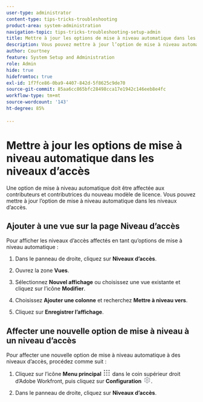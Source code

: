 ```yaml
---
user-type: administrator
content-type: tips-tricks-troubleshooting
product-area: system-administration
navigation-topic: tips-tricks-troubleshooting-setup-admin
title: Mettre à jour les options de mise à niveau automatique dans les niveaux d’accès
description: Vous pouvez mettre à jour l’option de mise à niveau automatique dans les niveaux d’accès.
author: Courtney
feature: System Setup and Administration
role: Admin
hide: true
hidefromtoc: true
exl-id: 1f7fce86-0ba9-4407-842d-5f8625c9de70
source-git-commit: 85aa6cc865bfc28498cca17e1942c146eeb8e4fc
workflow-type: tm+mt
source-wordcount: '143'
ht-degree: 85%

---
```


# Mettre à jour les options de mise à niveau automatique dans les niveaux d’accès

Une option de mise à niveau automatique doit être affectée aux contributeurs et contributrices du nouveau modèle de licence. Vous pouvez mettre à jour l’option de mise à niveau automatique dans les niveaux d’accès.

## Ajouter à une vue sur la page Niveau d’accès

Pour afficher les niveaux d’accès affectés en tant qu’options de mise à niveau automatique :
<!--
1. Click the **Main Menu** icon ![Main menu icon](assets/main-menu-icon.png) in the upper-right corner of Adobe Workfront, then click **Setup** ![Gear icon](assets/gear-icon-settings.png.png). -->

1. Dans le panneau de droite, cliquez sur **Niveaux d’accès**.

1. Ouvrez la zone **Vues**.

1. Sélectionnez **Nouvel affichage** ou choisissez une vue existante et cliquez sur l’icône **Modifier**.

1. Choisissez **Ajouter une colonne** et recherchez **Mettre à niveau vers**.

1. Cliquez sur **Enregistrer l’affichage**.

## Affecter une nouvelle option de mise à niveau à un niveau d’accès

Pour affecter une nouvelle option de mise à niveau automatique à des niveaux d’accès, procédez comme suit :

1. Cliquez sur l’icône **Menu principal** ![Icône du menu principal](assets/main-menu-icon.png) dans le coin supérieur droit d’Adobe Workfront, puis cliquez sur **Configuration** ![Icône des paramètres d’engrenage](assets/gear-icon-settings.png).

1. Dans le panneau de droite, cliquez sur **Niveaux d’accès**.
